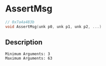 # AssertMsg
```c
// 0x7a4a483b
void AssertMsg(unk p0, unk p1, unk p2, ...)
```
## Description
```
Minimum Arguments: 3
Maximum Arguments: 63
```
